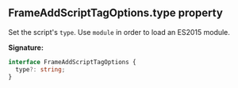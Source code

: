 ## FrameAddScriptTagOptions.type property

Set the script's `type`. Use `module` in order to load an ES2015 module.

**Signature:**

```typescript
interface FrameAddScriptTagOptions {
  type?: string;
}
```
